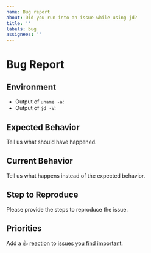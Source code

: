 ```yaml
---
name: Bug report
about: Did you run into an issue while using jd?
title: ''
labels: bug
assignees: ''
---
```


# Bug Report

## Environment

- Output of `uname -a`:
- Output of `jd -V`:

## Expected Behavior
Tell us what should have happened.

## Current Behavior
Tell us what happens instead of the expected behavior.

## Step to Reproduce
Please provide the steps to reproduce the issue.

<!-- Don't change below. This tells other users to thumbs up your bug report. -->

## Priorities
Add a :+1: [reaction] to [issues you find important].

[reaction]: https://github.blog/2016-03-10-add-reactions-to-pull-requests-issues-and-comments/
[issues you find important]: https://github.com/donovanglover/jd/issues?q=is%3Aissue+is%3Aopen+sort%3Areactions-%2B1-desc
